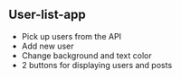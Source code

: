 ## User-list-app

- Pick up users from the API
- Add new user 
- Change background and text color 
- 2 buttons for displaying users and posts
